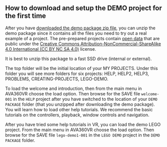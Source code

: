 ## How to download and setup the DEMO project for the first time

After you have [downloaded the demo package zip file](install.md), you can unzip the demo package since it contains all the files you need to try out a real example of a project. The pre-prepared projects contain [open data](https://wiki.creativecommons.org/wiki/data) that are public under the [Creative Commons Attribution-NonCommercial-ShareAlike 4.0 International (CC BY NC SA 4.0)](http://creativecommons.org/licenses/by-nc-sa/4.0/) license.

It is best to unzip this package to a fast SSD drive (internal or external). 

The top folder will be the initial location of your MY PROJECTS. Under this folder you will see more folders for six projects: HELP, HELP2, HELP3, PROBLEMS, CREATING-PROJECTS, LEGO-DEMO.

To load the welcome and introduction, then from the main menu in AVA360VR choose the load option. Then browse for the SAVE file `welcome-001` in the `HELP` project after you have switched to the location of your `DEMO PACKAGE` folder (that you unzipped after downloading the demo package). You will learn how to load other help tutorials. We recommend the basic tutorials on the controllers, playback, window controls and navigation.

After you have tried some help tutorials in VR, you can load the demo LEGO project. From the main menu in AVA360VR choose the load option. Then browse for the SAVE file `lego-demo1-001` in the `LEGO DEMO` project in the `DEMO PACKAGE` folder.
